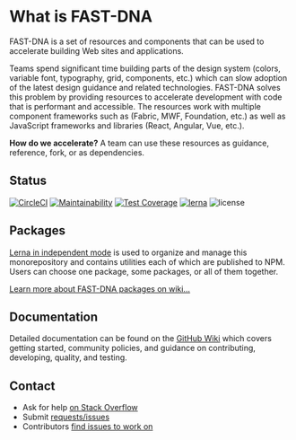 
# What is FAST-DNA
FAST-DNA is a set of resources and components that can be used to accelerate building Web sites and applications.

Teams spend significant time building parts of the design system (colors, variable font, typography, grid, components, etc.) which can slow adoption of the latest design guidance and related technologies. FAST-DNA solves this problem by providing resources to accelerate development with code that is performant and accessible. The resources work with multiple component frameworks such as (Fabric, MWF, Foundation, etc.) as well as JavaScript frameworks and libraries (React, Angular, Vue, etc.).

**How do we accelerate?** A team can use these resources as guidance, reference, fork, or as dependencies.

## Status
[![CircleCI](https://circleci.com/gh/Microsoft/fast-dna/tree/master.svg?style=shield&circle-token=d159a8b24ccb8046e07138c98717c32cb92589d6)](https://circleci.com/gh/Microsoft/fast-dna/tree/master)
[![Maintainability](https://api.codeclimate.com/v1/badges/8a74621e634a6e9b9561/maintainability)](https://codeclimate.com/github/Microsoft/fast-dna/maintainability)
[![Test Coverage](https://api.codeclimate.com/v1/badges/8a74621e634a6e9b9561/test_coverage)](https://codeclimate.com/github/Microsoft/fast-dna/test_coverage)
[![lerna](https://img.shields.io/badge/maintained%20with-lerna-cc00ff.svg)](https://lernajs.io/)
![license](https://img.shields.io/github/license/mashape/apistatus.svg)

## Packages
[Lerna in independent mode](https://github.com/lerna/lerna#independent-mode---independent) is used to organize and manage this monorepository and contains utilities each of which are published to NPM. Users can choose one package, some packages, or all of them together.

[Learn more about FAST-DNA packages on wiki...](https://github.com/Microsoft/fast-dna/wiki/Packages)

## Documentation
Detailed documentation can be found on the [GitHub Wiki](https://github.com/Microsoft/fast-dna/wiki) which covers getting started, community policies, and guidance on contributing, developing, quality, and testing.

## Contact
* Ask for help [on Stack Overflow](https://stackoverflow.com/questions/tagged/fast-dna) 
* Submit [requests/issues](https://github.com/Microsoft/fast-dna/issues/new)
* Contributors [find issues to work on](https://github.com/Microsoft/fast-dna/labels/contribute%20%3A%20good%20first%20issue)
